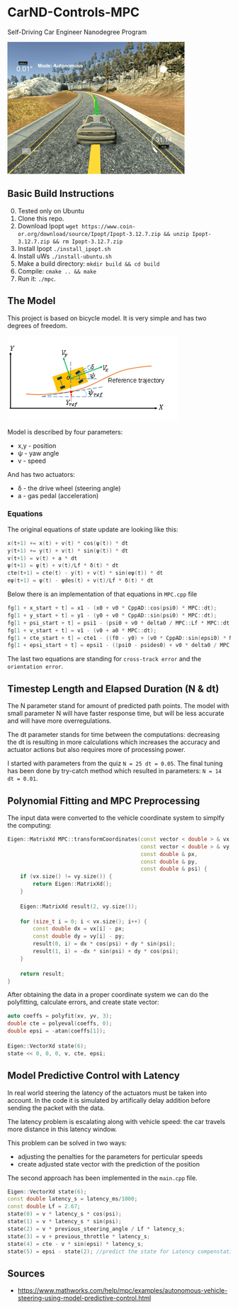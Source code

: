 # CarND-Controls-MPC
Self-Driving Car Engineer Nanodegree Program

![](images/mpc.gif)

## Basic Build Instructions

0. Tested only on Ubuntu
1. Clone this repo.
2. Download Ipopt ```wget https://www.coin-or.org/download/source/Ipopt/Ipopt-3.12.7.zip && unzip Ipopt-3.12.7.zip && rm Ipopt-3.12.7.zip```
3. Install Ipopt ```./install_ipopt.sh```
4. Install uWs ```./install-ubuntu.sh```
2. Make a build directory: `mkdir build && cd build`
3. Compile: `cmake .. && make`
4. Run it: `./mpc`.

## The Model

This project is based on bicycle model. It is very simple and has two degrees of freedom.

![](images/xxVehicleSteeringModel.png)

Model is described by four parameters:
* x,y - position
* ψ - yaw angle
* v - speed

And has two actuators:
* δ - the drive wheel (steering angle)
* a - gas pedal (acceleration)

### Equations

The original equations of state update are looking like this:

```cpp
x(t+1) += x(t) + v(t) * cos(ψ(t)) * dt
y(t+1) += y(t) + v(t) * sin(ψ(t)) * dt
v(t+1) = v(t) + a * dt
ψ(t+1) = ψ(t) + v(t)/Lf * δ(t) * dt
cte(t+1) = cte(t) - y(t) + v(t) * sin(eψ(t)) * dt
eψ(t+1) = ψ(t) - ψdes(t) + v(t)/Lf * δ(t) * dt
```

Below there is an implementation of that equations in `MPC.cpp` file

```cpp
fg[1 + x_start + t] = x1 - (x0 + v0 * CppAD::cos(psi0) * MPC::dt);
fg[1 + y_start + t] = y1 - (y0 + v0 * CppAD::sin(psi0) * MPC::dt);
fg[1 + psi_start + t] = psi1 - (psi0 + v0 * delta0 / MPC::Lf * MPC::dt);
fg[1 + v_start + t] = v1 - (v0 + a0 * MPC::dt);
fg[1 + cte_start + t] = cte1 - ((f0 - y0) + (v0 * CppAD::sin(epsi0) * MPC::dt));
fg[1 + epsi_start + t] = epsi1 - ((psi0 - psides0) + v0 * delta0 / MPC::Lf * MPC::dt);
```

The last two equations are standing for `cross-track error` and the `orientation error`.


## Timestep Length and Elapsed Duration (N & dt)

The N parameter stand for amount of predicted path points. The model with small parameter N will have faster response time, but will be less accurate and will have more overregulations.

The dt parameter stands for time between the computations: decreasing the dt is resulting in more calculations which increases the accuracy and actuator actions but also requires more of processing power.

I started with parameters from the quiz `N = 25 dt = 0.05`. The final tuning has been done by try-catch method which resulted in parameters: `N = 14 dt = 0.01`.

## Polynomial Fitting and MPC Preprocessing

The input data were converted to the vehicle coordinate system to simplfy the computing:

```cpp
Eigen::MatrixXd MPC::transformCoordinates(const vector < double > & vx,
                                          const vector < double > & vy,
                                          const double & px,
                                          const double & py,
                                          const double & psi) {
    if (vx.size() != vy.size()) {
        return Eigen::MatrixXd();
    }

    Eigen::MatrixXd result(2, vy.size());

    for (size_t i = 0; i < vx.size(); i++) {
        const double dx = vx[i] - px;
        const double dy = vy[i] - py;
        result(0, i) = dx * cos(psi) + dy * sin(psi);
        result(1, i) = -dx * sin(psi) + dy * cos(psi);
    }

    return result;
}
```

After obtaining the data in a proper coordinate system we can do the polyfitting, calculate errors, and create state vector:

```cpp
auto coeffs = polyfit(xv, yv, 3);
double cte = polyeval(coeffs, 0);
double epsi = -atan(coeffs[1]);

Eigen::VectorXd state(6);
state << 0, 0, 0, v, cte, epsi;

```

## Model Predictive Control with Latency

In real world steering the latency of the actuators must be taken into account. In the code it is simulated by artifically delay addition before sending the packet with the data. 

The latency problem is escalating along with vehicle speed: the car travels more distance in this latency window.

This problem can be solved in two ways: 
* adjusting the penalties for the parameters for perticular speeds
* create adjusted state vector with the prediction of the position

The second approach has been implemented in the `main.cpp` file.

```cpp                    
Eigen::VectorXd state(6);
const double latency_s = latency_ms/1000;
const double Lf = 2.67;
state(0) = v * latency_s * cos(psi);
state(1) = v * latency_s * sin(psi);
state(2) = v * previous_steering_angle / Lf * latency_s;
state(3) = v + previous_throttle * latency_s;
state(4) = cte - v * sin(epsi) * latency_s;
state(5) = epsi - state(2); //predict the state for Latency compenstation
```

## Sources
* https://www.mathworks.com/help/mpc/examples/autonomous-vehicle-steering-using-model-predictive-control.html